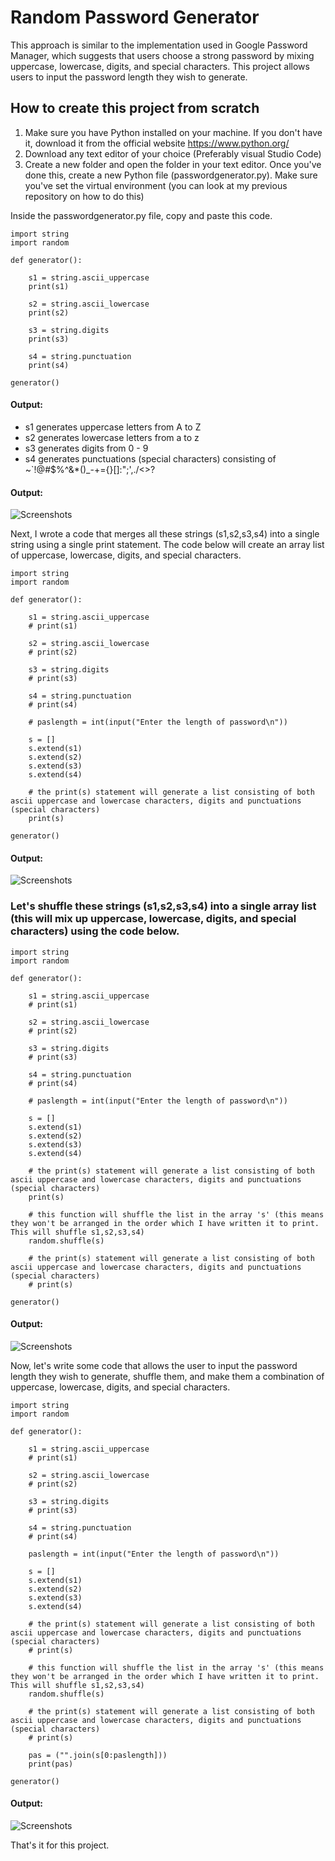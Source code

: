 # Random Password Generator
This approach is similar to the implementation used in Google Password Manager, which suggests that users choose a strong password by mixing uppercase, lowercase, digits, and special characters. This project allows users to input the password length they wish to generate.

## How to create this project from scratch
1. Make sure you have Python installed on your machine. If you don't have it, download it from the official website https://www.python.org/
2. Download any text editor of your choice (Preferably visual Studio Code)
3. Create a new folder and open the folder in your text editor. Once you've done this, create a new Python file (passwordgenerator.py). Make sure you've set the virtual environment (you can look at my previous repository on how to do this)

Inside the passwordgenerator.py file, copy and paste this code.
```
import string
import random

def generator():

    s1 = string.ascii_uppercase
    print(s1)

    s2 = string.ascii_lowercase
    print(s2)

    s3 = string.digits
    print(s3)

    s4 = string.punctuation
    print(s4)

generator()
```

#### Output:
- s1 generates uppercase letters from A to Z
- s2 generates lowercase letters from a to z
- s3 generates digits from 0 - 9
- s4 generates punctuations (special characters) consisting of ~`!@#$%^&*()_-+={}[]:";',./<>?

#### Output:
![Screenshots](screensnaps_for_password_generator_project/s4.jpg)


Next, I wrote a code that merges all these strings (s1,s2,s3,s4) into a single string using a single print statement. The code below will create an array list of uppercase, lowercase, digits, and special characters.

```
import string
import random

def generator():

    s1 = string.ascii_uppercase
    # print(s1)

    s2 = string.ascii_lowercase
    # print(s2)

    s3 = string.digits
    # print(s3)

    s4 = string.punctuation
    # print(s4)

    # paslength = int(input("Enter the length of password\n"))

    s = []
    s.extend(s1)
    s.extend(s2)
    s.extend(s3)
    s.extend(s4)

    # the print(s) statement will generate a list consisting of both ascii uppercase and lowercase characters, digits and punctuations (special characters)
    print(s)

generator()
```

#### Output:
![Screenshots](screensnaps_for_password_generator_project/array_list.jpg)

### Let's shuffle these strings (s1,s2,s3,s4) into a single array list (this will mix up uppercase, lowercase, digits, and special characters) using the code below.

```
import string
import random

def generator():

    s1 = string.ascii_uppercase
    # print(s1)

    s2 = string.ascii_lowercase
    # print(s2)

    s3 = string.digits
    # print(s3)

    s4 = string.punctuation
    # print(s4)

    # paslength = int(input("Enter the length of password\n"))

    s = []
    s.extend(s1)
    s.extend(s2)
    s.extend(s3)
    s.extend(s4)

    # the print(s) statement will generate a list consisting of both ascii uppercase and lowercase characters, digits and punctuations (special characters)
    print(s)

    # this function will shuffle the list in the array 's' (this means they won't be arranged in the order which I have written it to print. This will shuffle s1,s2,s3,s4)
    random.shuffle(s)

    # the print(s) statement will generate a list consisting of both ascii uppercase and lowercase characters, digits and punctuations (special characters)
    # print(s)

generator()
```

#### Output:
![Screenshots](screensnaps_for_password_generator_project/random_shuffle.jpg)

Now, let's write some code that allows the user to input the password length they wish to generate, shuffle them, and make them a combination of uppercase, lowercase, digits, and special characters.

```
import string
import random

def generator():

    s1 = string.ascii_uppercase
    # print(s1)

    s2 = string.ascii_lowercase
    # print(s2)

    s3 = string.digits
    # print(s3)

    s4 = string.punctuation
    # print(s4)

    paslength = int(input("Enter the length of password\n"))

    s = []
    s.extend(s1)
    s.extend(s2)
    s.extend(s3)
    s.extend(s4)

    # the print(s) statement will generate a list consisting of both ascii uppercase and lowercase characters, digits and punctuations (special characters)
    # print(s)

    # this function will shuffle the list in the array 's' (this means they won't be arranged in the order which I have written it to print. This will shuffle s1,s2,s3,s4)
    random.shuffle(s)

    # the print(s) statement will generate a list consisting of both ascii uppercase and lowercase characters, digits and punctuations (special characters)
    # print(s)

    pas = ("".join(s[0:paslength]))
    print(pas)

generator()
```

#### Output:
![Screenshots](screensnaps_for_password_generator_project/generated_passwords.jpg)

That's it for this project.
